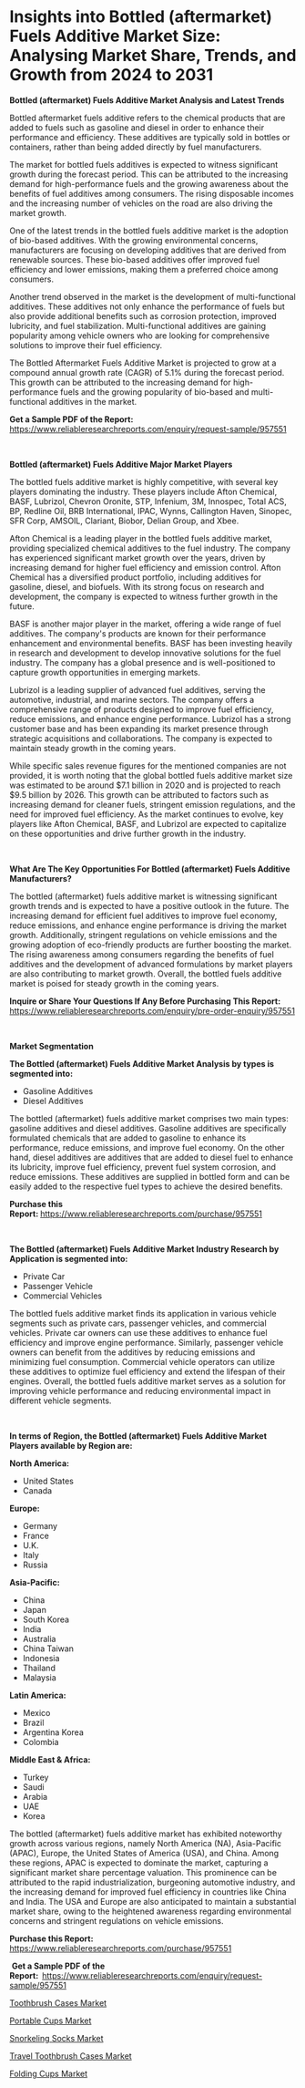 <p><h1>Insights into Bottled (aftermarket) Fuels Additive Market Size: Analysing Market Share, Trends, and Growth from 2024 to 2031</h1></p><p><strong>Bottled (aftermarket) Fuels Additive Market Analysis and Latest Trends</strong></p>
<p><p>Bottled aftermarket fuels additive refers to the chemical products that are added to fuels such as gasoline and diesel in order to enhance their performance and efficiency. These additives are typically sold in bottles or containers, rather than being added directly by fuel manufacturers.</p><p>The market for bottled fuels additives is expected to witness significant growth during the forecast period. This can be attributed to the increasing demand for high-performance fuels and the growing awareness about the benefits of fuel additives among consumers. The rising disposable incomes and the increasing number of vehicles on the road are also driving the market growth.</p><p>One of the latest trends in the bottled fuels additive market is the adoption of bio-based additives. With the growing environmental concerns, manufacturers are focusing on developing additives that are derived from renewable sources. These bio-based additives offer improved fuel efficiency and lower emissions, making them a preferred choice among consumers.</p><p>Another trend observed in the market is the development of multi-functional additives. These additives not only enhance the performance of fuels but also provide additional benefits such as corrosion protection, improved lubricity, and fuel stabilization. Multi-functional additives are gaining popularity among vehicle owners who are looking for comprehensive solutions to improve their fuel efficiency.</p><p>The Bottled Aftermarket Fuels Additive Market is projected to grow at a compound annual growth rate (CAGR) of 5.1% during the forecast period. This growth can be attributed to the increasing demand for high-performance fuels and the growing popularity of bio-based and multi-functional additives in the market.</p></p>
<p><strong>Get a Sample PDF of the Report:&nbsp;</strong> <a href="https://www.reliableresearchreports.com/enquiry/request-sample/957551">https://www.reliableresearchreports.com/enquiry/request-sample/957551</a></p>
<p>&nbsp;</p>
<p><strong>Bottled (aftermarket) Fuels Additive Major Market Players</strong></p>
<p><p>The bottled fuels additive market is highly competitive, with several key players dominating the industry. These players include Afton Chemical, BASF, Lubrizol, Chevron Oronite, STP, Infenium, 3M, Innospec, Total ACS, BP, Redline Oil, BRB International, IPAC, Wynns, Callington Haven, Sinopec, SFR Corp, AMSOIL, Clariant, Biobor, Delian Group, and Xbee.</p><p>Afton Chemical is a leading player in the bottled fuels additive market, providing specialized chemical additives to the fuel industry. The company has experienced significant market growth over the years, driven by increasing demand for higher fuel efficiency and emission control. Afton Chemical has a diversified product portfolio, including additives for gasoline, diesel, and biofuels. With its strong focus on research and development, the company is expected to witness further growth in the future.</p><p>BASF is another major player in the market, offering a wide range of fuel additives. The company's products are known for their performance enhancement and environmental benefits. BASF has been investing heavily in research and development to develop innovative solutions for the fuel industry. The company has a global presence and is well-positioned to capture growth opportunities in emerging markets.</p><p>Lubrizol is a leading supplier of advanced fuel additives, serving the automotive, industrial, and marine sectors. The company offers a comprehensive range of products designed to improve fuel efficiency, reduce emissions, and enhance engine performance. Lubrizol has a strong customer base and has been expanding its market presence through strategic acquisitions and collaborations. The company is expected to maintain steady growth in the coming years.</p><p>While specific sales revenue figures for the mentioned companies are not provided, it is worth noting that the global bottled fuels additive market size was estimated to be around $7.1 billion in 2020 and is projected to reach $9.5 billion by 2026. This growth can be attributed to factors such as increasing demand for cleaner fuels, stringent emission regulations, and the need for improved fuel efficiency. As the market continues to evolve, key players like Afton Chemical, BASF, and Lubrizol are expected to capitalize on these opportunities and drive further growth in the industry.</p></p>
<p>&nbsp;</p>
<p><strong>What Are The Key Opportunities For Bottled (aftermarket) Fuels Additive Manufacturers?</strong></p>
<p><p>The bottled (aftermarket) fuels additive market is witnessing significant growth trends and is expected to have a positive outlook in the future. The increasing demand for efficient fuel additives to improve fuel economy, reduce emissions, and enhance engine performance is driving the market growth. Additionally, stringent regulations on vehicle emissions and the growing adoption of eco-friendly products are further boosting the market. The rising awareness among consumers regarding the benefits of fuel additives and the development of advanced formulations by market players are also contributing to market growth. Overall, the bottled fuels additive market is poised for steady growth in the coming years.</p></p>
<p><strong>Inquire or Share Your Questions If Any Before Purchasing This Report:</strong> <a href="https://www.reliableresearchreports.com/enquiry/pre-order-enquiry/957551">https://www.reliableresearchreports.com/enquiry/pre-order-enquiry/957551</a></p>
<p>&nbsp;</p>
<p><strong>Market Segmentation</strong></p>
<p><strong>The Bottled (aftermarket) Fuels Additive Market Analysis by types is segmented into:</strong></p>
<p><ul><li>Gasoline Additives</li><li>Diesel Additives</li></ul></p>
<p><p>The bottled (aftermarket) fuels additive market comprises two main types: gasoline additives and diesel additives. Gasoline additives are specifically formulated chemicals that are added to gasoline to enhance its performance, reduce emissions, and improve fuel economy. On the other hand, diesel additives are additives that are added to diesel fuel to enhance its lubricity, improve fuel efficiency, prevent fuel system corrosion, and reduce emissions. These additives are supplied in bottled form and can be easily added to the respective fuel types to achieve the desired benefits.</p></p>
<p><strong>Purchase this Report:&nbsp;</strong><a href="https://www.reliableresearchreports.com/purchase/957551">https://www.reliableresearchreports.com/purchase/957551</a></p>
<p>&nbsp;</p>
<p><strong>The Bottled (aftermarket) Fuels Additive Market Industry Research by Application is segmented into:</strong></p>
<p><ul><li>Private Car</li><li>Passenger Vehicle</li><li>Commercial Vehicles</li></ul></p>
<p><p>The bottled fuels additive market finds its application in various vehicle segments such as private cars, passenger vehicles, and commercial vehicles. Private car owners can use these additives to enhance fuel efficiency and improve engine performance. Similarly, passenger vehicle owners can benefit from the additives by reducing emissions and minimizing fuel consumption. Commercial vehicle operators can utilize these additives to optimize fuel efficiency and extend the lifespan of their engines. Overall, the bottled fuels additive market serves as a solution for improving vehicle performance and reducing environmental impact in different vehicle segments.</p></p>
<p>&nbsp;</p>
<p><strong>In terms of Region, the Bottled (aftermarket) Fuels Additive Market Players available by Region are:</strong></p>
<p>
    <p> <strong> North America: </strong>
        <ul>
            <li>United States</li>
            <li>Canada</li>
        </ul>
        </p> 
    <p> <strong> Europe: </strong>
        <ul>
            <li>Germany</li>
            <li>France</li>
            <li>U.K.</li>
            <li>Italy</li>
            <li>Russia</li>
        </ul>
        </p> 
    <p> <strong> Asia-Pacific: </strong>
        <ul>
            <li>China</li>
            <li>Japan</li>
            <li>South Korea</li>
            <li>India</li>
            <li>Australia</li>
            <li>China Taiwan</li>
            <li>Indonesia</li>
            <li>Thailand</li>
            <li>Malaysia</li>
        </ul>
        </p> 
    <p> <strong> Latin America: </strong>
        <ul>
            <li>Mexico</li>
            <li>Brazil</li>
            <li>Argentina Korea</li>
            <li>Colombia</li>
        </ul>
        </p> 
    <p> <strong> Middle East & Africa: </strong>
        <ul>
            <li>Turkey</li>
            <li>Saudi</li>
            <li>Arabia</li>
            <li>UAE</li>
            <li>Korea</li>
        </ul>
    </p>
    </p>
<p><p>The bottled (aftermarket) fuels additive market has exhibited noteworthy growth across various regions, namely North America (NA), Asia-Pacific (APAC), Europe, the United States of America (USA), and China. Among these regions, APAC is expected to dominate the market, capturing a significant market share percentage valuation. This prominence can be attributed to the rapid industrialization, burgeoning automotive industry, and the increasing demand for improved fuel efficiency in countries like China and India. The USA and Europe are also anticipated to maintain a substantial market share, owing to the heightened awareness regarding environmental concerns and stringent regulations on vehicle emissions.</p></p>
<p><strong>Purchase this Report: </strong><a href="https://www.reliableresearchreports.com/purchase/957551">https://www.reliableresearchreports.com/purchase/957551</a></p>
<p>&nbsp;<strong>Get a Sample PDF of the Report:&nbsp;&nbsp;</strong><a href="https://www.reliableresearchreports.com/enquiry/request-sample/957551">https://www.reliableresearchreports.com/enquiry/request-sample/957551</a></p>
<p><strong></strong></p>
<p><p><a href="https://medium.com/@christianchavez757/toothbrush-cases-market-insights-into-market-cagr-market-trends-and-growth-strategies-24f0e2c6c5cb">Toothbrush Cases Market</a></p><p><a href="https://medium.com/@christianchavez757/portable-cups-market-size-cagr-trends-2024-2030-01284e6da99c">Portable Cups Market</a></p><p><a href="https://medium.com/@christianchavez757/snorkeling-socks-market-report-reveals-the-latest-trends-and-growth-opportunities-of-this-market-d54d78c907da">Snorkeling Socks Market</a></p><p><a href="https://medium.com/@christianchavez757/travel-toothbrush-cases-market-size-cagr-trends-2024-2030-c59c659433b8">Travel Toothbrush Cases Market</a></p><p><a href="https://medium.com/@christianchavez757/folding-cups-market-analysis-its-cagr-market-segmentation-and-global-industry-overview-6bca448a19b2">Folding Cups Market</a></p></p>